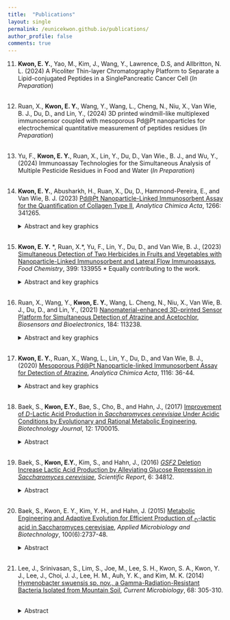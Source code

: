 ```yaml
---
title:  "Publications"
layout: single
permalink: /eunicekwon.github.io/publications/
author_profile: false
comments: true
---
```


11. **Kwon, E. Y.**, Yao, M., Kim, J., Wang, Y., Lawrence, D.S, and Allbritton, N. L. (2024) A Picoliter Thin-layer Chromatography Platform to Separate a Lipid-conjugated Peptides in a SinglePancreatic Cancer Cell (*In Preparation*)
    <br>
    <br>

10. Ruan, X., **Kwon, E. Y.**, Wang, Y., Wang, L., Cheng, N., Niu, X., Van Wie, B. J., Du, D., and Lin, Y., (2024) 3D printed windmill-like multiplexed immunosensor coupled with mesoporous Pd@Pt nanoparticles for electrochemical quantitative measurement of peptides residues (*In Preparation*)
    <br>
    <br>

9. Yu, F., **Kwon, E. Y.**, Ruan, X., Lin, Y., Du, D., Van Wie., B. J., and Wu, Y., (2024) Immunoassay Technologies for the Simultaneous Analysis of Multiple Pesticide Residues in Food and Water (*In Preparation*)
    <br>
    <br>

8. **Kwon, E. Y.**, Abusharkh, H., Ruan, X., Du, D., Hammond-Pereira, E., and Van Wie, B. J. (2023) [Pd@Pt Nanoparticle-Linked Immunosorbent Assay for the Quantification of Collagen Type II](https://www.sciencedirect.com/science/article/abs/pii/S0003267023004865), *Analytica Chimica Acta*, 1266: 341265.
    &nbsp;&nbsp;&nbsp;&nbsp;&nbsp;&nbsp;
    <details>
        <summary>Abstract and key graphics</summary>
        <h3>Key graphics</h3>
        <img src="/assets/images/publications/aca_2023.jpg" alt="">
        <h3>Highlights</h3>
        <p>
            <ul>
            <li>Pd@Pt nanoparticle-linked immunosorbent assay for collagen type II quantification.</li>
            <li>A direct sandwich ELISA-like format with Pd@Pt nanoparticles.</li>
            <li>An LOD of 1 ng mL<sup>−1</sup> with a linear range of 1 ng mL<sup>−1</sup> to 50 μg mL<sup>−1</sup></li>
            </ul> 
        </p>
        <h3>Abstract</h3>
        <p style="text-align: justify">
        The evaluation of specific protein content in engineered tissues provides a gateway for developing regenerative medicine treatments. Since collagen type II, the major component of articular cartilage, is critical for the blossoming field of articular cartilage tissue engineering, the interest in this protein is growing rapidly. Accordingly, the need for quantification of collagen type II is increasing as well. In this study, we provide recent results for a new quantifying nanoparticle sandwich immunoassay technique for collagen type II. Since mesoporous palladium@platinum (Pd@Pt) nanoparticles have peroxidase-like catalytic activities, these nanoparticles were utilized in an enzyme-linked immunosorbent assay (ELISA)-like format to circumvent the need for traditional enzymes. These nanoparticles were easily conjugated with anti-collagen type II antibodies by the natural affinity interaction and used to develop a direct sandwich ELISA-like format for nanoparticle-linked immunosorbent assays. Using this method, we obtained a limit of detection of 1 ng mL<sup>−1</sup>, a limit of quantification of 9 ng mL-1. and a broad linear range between 1 ng mL<sup>−1</sup> and 50 μg mL<sup>−1</sup> for collagen type II with an average relative standard deviation of 5.5%, useable over a pH range of 7 – 9 at least. The assay was successfully applied to quantify collagen type II in cartilage tissues and compared with the results of commercial ELISAs and gene expression by reverse transcription-quantitative polymerase chain reaction. This method provides a thermally stable and cost-efficient alternative to traditional ELISAs. It also extends the application of nanoparticle-linked immunosorbent assays, thereby providing the potential to quantify other proteins and apply the technology in the medical, environmental, and biotechnology industry fields.
        </p>
    </details>
    <br>

7. **Kwon, E. Y.** \*, Ruan, X.\*, Yu, F., Lin, Y., Du, D., and Van Wie, B. J., (2023) [Simultaneous Detection of Two Herbicides in Fruits and Vegetables with Nanoparticle-Linked Immunosorbent and Lateral Flow Immunoassays](https://www.sciencedirect.com/science/article/abs/pii/S0308814622019173), *Food Chemistry*, 399: 133955 \* Equally contributing to the work.
    &nbsp;&nbsp;&nbsp;&nbsp;&nbsp;&nbsp;
    <details>
        <summary>Abstract and key graphics</summary>
        <h3>Key graphics</h3>
        <img src="/assets/images/publications/fc_2023.png" alt="">
        <h3>Highlights</h3>
        <p>
            <ul>
            <li>Peroxidase-like Pd@Pt nanoparticles are useful in two immunoassay formats.</li>
            <li>Atrazine and acetochlor are quantifiable in juices, fruits, and vegetable samples.</li>
            <li>Two nanoparticle-amplified immunoassays are validated using HPLC.</li>
            </ul> 
        </p>
        <h3>Abstract</h3>
        <p style="text-align: justify">
        Herbicides atrazine and acetochlor are used in crop production. Because of environmental and health hazards with respective maximum contamination levels of 3 and 20 ng/mL, quantifying these herbicides is important when considering presence in foods and vegetables. We utilized two Pd@Pt nanoparticle-amplified immunoassays, a colorimetric Pd@Pt nanoparticle-linked immunosorbent assay (NLISA) and differential pulse voltammetry (DPV) dependent on catalytic activity of Pd@Pt in a dua<sub>l</sub>-lateral flow immunoassay (dual-LFIA-DPV). We achieved overall recoveries of 88.5 – 114 % in juice, fruit, and vegetable samples for both immunoassays. The NLISA yielded limits of detection (LODs) of 0.59 and 0.31 µg/kg and the dual-LFIA-DPV 0.27 and 0.51 µg/kg for the two respective species. Results for both immunoassays were validated by high-performance liquid chromatography (HPLC), for all food and drink samples though LODs are compromised when configuring the HPLC for both species with the same chromatogram. We expect Pd@Pt-based immunoassays to prove useful in various fields.
        </p>
    </details>
    <br>


6. Ruan, X., Wang, Y., **Kwon, E. Y.**, Wang, L. Cheng, N., Niu, X., Van Wie, B. J., Du, D., and Lin, Y., (2021) [Nanomaterial-enhanced 3D-printed Sensor Platform for Simultaneous Detection of
Atrazine and Acetochlor](https://www.sciencedirect.com/science/article/abs/pii/S095656632100275X), *Biosensors and Bioelectronics*, 184: 113238.
    &nbsp;&nbsp;&nbsp;&nbsp;&nbsp;&nbsp;
    <details>
        <summary>Abstract and key graphics</summary>
        <h3>Key graphics</h3>
        <img src="/assets/images/publications/bb_2021.png" alt="">
        <h3>Highlights</h3>
        <p>
            <ul>
            <li>Simultaneous detection of herbicides was achieved based on lateral flow immunoassay(LFIA) and electrochemical detection.</li>
            <li>Mesoporous bimetal nanoparticle with superior peroxidase-like activity was synthesized and applied for quantitative analysis.</li>
            <li>3D-printing technique was employed to prototype and fabricate the bi-channel electrochemical LFIA system.</li>
            </ul> 
        </p>
        <h3>Abstract</h3>
        <p style="text-align: justify">
        The widespread use of herbicides in agriculture and gardening causes environmental and safety issues such as water pollution. Thus, efficient and convenient analysis of the levels of herbicide residues is of significant importance. Here, we employed 3D-printing to design a multiplex immunosensor for simultaneous detection of two widely used herbicides, atrazine and acetochlor. Multiplexing was achieved through customization of a lateral flow immunoassay, and then integrated with an electrochemical analyzer for ultrasensitive detection. Quantification of herbicide residues was realized through the detection of a novel nanomaterial label, the mesoporous core-shell palladium@platium nanoparticle (Pd@Pt NP), for its outstanding peroxidase-like property. During the electrochemical analysis, the catalytic activity of Pd@Pt NPs on the redox reaction between thionin acetate and hydrogen peroxide provided an electrochemically driven signal that accurately indicated the level of herbicide residues. Using this Nanomaterial-enhanced multiplex electrochemical immunosensing (NEMEIS) system, simultaneous detection of atrazine and acetochlor was realized with a limit of detection of 0.24 ppb and 3.2 ppb, respectively. To further evaluate the feasibility, the optimized NEMEIS was employed for detection in atrazine and acetochlor residue-containing spiked samples, and an overall recovery with 90.8% – 117% range was obtained. The NEMEIS constructed with the aid of 3D-printing provides a rapid, precise, economical, and portable detection device for herbicides, and its success suggests potential broad applications in chemical analysis, biosensors and point-of-care monitoring.
        </p>
    </details>
    <br>

5. **Kwon, E. Y.**, Ruan, X., Wang, L., Lin, Y., Du, D., and Van Wie, B. J., (2020) [Mesoporous Pd@Pt Nanoparticle-linked Immunosorbent Assay for Detection of Atrazine](https://www.sciencedirect.com/science/article/abs/pii/S0003267020303603?via%3Dihub), *Analytica Chimica Acta*, 1116: 36-44.
    &nbsp;&nbsp;&nbsp;&nbsp;&nbsp;&nbsp;
    <details>
        <summary>Abstract and key graphics</summary>
        <h3>Key graphics</h3>
        <img src="/assets/images/publications/aca_2020.jpg" alt="">
        <h3>Highlights</h3>
        <p>
            <ul>
            <li>A peroxidase-like Pd@Pt nanoparticle-linked immunosorbent assay (NLISA) for atrazine.</li>
            <li>NLISA has an LOD for atrazine of 0.5 ng mL<sup>−1</sup> and range of 0.1–500 ng mL<sup>−1</sup></li>
            <li>Atrazine NLISA has significant advantages over conventional and other novel methods.</li>
            </ul> 
        </p>
        <h3>Abstract</h3>
        <p style="text-align: justify">
        Atrazine is a widely used herbicide in the United States; however, the Environmental Protection Agency (EPA) has issued warnings about atrazine because of its reported potential harmful effects on animals and humans. Therefore, developing efficient ways to detect this herbicide’s residue are critically important. The competitive ELISA is a useful method for detecting chemicals for which antibodies exist due to its high sensitivity, specificity, and efficiency. However, the assay typically requires a separate application of a secondary antibody linked to an enzyme that catalyzes conversion of a non-colored organic to a detectable colored product.

        In this study, we used the recently developed peroxidase-like mesoporous core–shell palladium@platinum (Pd@Pt) nanoparticle which can easily be bound directly to primary antibody, thereby eliminating the need for a secondary antibody conjugate. We report a first instance in which this technique is applied for use in a competitive assay for small molecules, in this case the herbicide atrazine. Due to their high-surface area and mesoporous structure, Pd@Pt nanoparticles enable fast mass transfer for reaction with excellent catalytic activity. This leads to high sensitivity in our immunoassay with a limit of detection of 0.5 ng mL<sup>−1</sup> defined by selecting an IC10 concentration, i.e., the analyte concentration at which 10% of the available Pd@Pt nanoparticle-labeled antibody is inhibited from binding to a plate coated with a bovine serum albumin-atrazine conjugate. We applied our method to well-water and pond water samples spiked with atrazine. Our tests at 5, 10, and 20 ng mL<sup>−1</sup> yielded recoveries of 99 – 115%, offering strong supporting evidence that atrazine and other low molecular weight herbicides and pesticides can be detected using this immunoassay approach. Detection with this method is expected to lead to its use in a wide spectrum of applications in agriculture, medical, and biotechnology arenas.
        </p>
    </details>
    <br>

4. Baek, S., **Kwon, E.Y.**, Bae, S., Cho, B., and Hahn, J., (2017) [Improvement of *D*-Lactic Acid Production in *Saccharomyces cerevisiae* Under Acidic Conditions by Evolutionary and Rational Metabolic Engineering](https://analyticalsciencejournals.onlinelibrary.wiley.com/doi/abs/10.1002/biot.201700015), *Biotechnology Journal*, 12: 1700015.
    &nbsp;&nbsp;&nbsp;&nbsp;&nbsp;&nbsp;
    <details>
        <summary>Abstract</summary>
        <h3>Abstract</h3>
        <p style="text-align: justify">
        Microbial lactic acid (LA) production under acidic fermentation conditions is favorable to reduce the production cost, but circumventing LA toxicity is a major challenge. A <sub>d</sub>-LA-producing <i>Saccharomyces cerevisiae</i> strain JHY5610 is generated by expressing <sub>d</sub>-lactate dehydrogenase gene (Lm. <i>ldhA</i>) from <i>Leuconostoc mesenteroides</i>, while deleting genes involved in ethanol production (<i>ADH1, ADH2, ADH3, ADH4, and ADH5</i>), glycerol production (<i>GPD1</i> and <i>GPD2</i>), and degradation of <sub>d</sub>-LA (DLD1). Adaptive laboratory evolution of JHY5610 lead to a strain JHY5710 having higher LA tolerance and <sub>d</sub>-LA-production capability. Genome sequencing of JHY5710 reveal that SUR1<sup>I245S</sup> mutation increases LA tolerance and <sub>d</sub>-LA-production, whereas a loss-of-function mutation of ERF2 only contributes to increasing <sub>d</sub>-LA production. Introduction of both SUR1<sup>I245S</sup> and erf2Δ mutations into JHY5610 largely mimic the <sub>d</sub>-LA-production capability of JHY5710, suggesting that these two mutations, which could modulate sphingolipid production and protein palmitoylation, are mainly responsible for the improved <sub>d</sub>-LA production in JHY5710. JHY5710 is further improved by deleting <i>PDC1</i> encoding pyruvate decarboxylase and additional integration of Lm. <i>ldhA</i> gene. The resulting strain JHY5730 produce up to 82.6 g L<sup>−1</sup> of <sub>d</sub>-LA with a yield of 0.83 g g<sup>−1</sup> glucose and a productivity of 1.50 g/(L · h) in fed-batch fermentation at pH 3.5.        
        </p>
    </details>
    <br>


3. Baek, S., **Kwon, E.Y.**, Kim, S., and Hahn, J., (2016) [*GSF2* Deletion Increase Lactic Acid Production by Alleviating Glucose Repression in *Saccharomyces cerevisiae*](https://www.nature.com/articles/srep34812), *Scientific Report*, 6: 34812.
    &nbsp;&nbsp;&nbsp;&nbsp;&nbsp;&nbsp;
    <details>
        <summary>Abstract</summary>
        <h3>Abstract</h3>
        <p style="text-align: justify">
        Improving lactic acid (LA) tolerance is important for cost-effective microbial production of LA under acidic fermentation conditions. Previously, we generated LA-tolerant <sub>D</sub>-LA-producing <i>S. cerevisiae</i> strain JHY5310 by laboratory adaptive evolution of JHY5210. In this study, we performed whole genome sequencing of JHY5310, identifying four loss-of-function mutations in <i>GSF2, SYN8, STM1</i>, and <i>SIF2</i> genes, which are responsible for the LA tolerance of JHY5310. Among the mutations, a nonsense mutation in <i>GSF2</i> was identified as the major contributor to the improved LA tolerance and LA production in JHY5310. Deletion of <i>GSF2</i> in the parental strain JHY5210 significantly improved glucose uptake and <sub>D</sub>-LA production levels, while derepressing glucose-repressed genes including genes involved in the respiratory pathway. Therefore, more efficient generation of ATP and NAD<sup>+</sup> via respiration might rescue the growth defects of the LA-producing strain, where ATP depletion through extensive export of lactate and proton is one of major reasons for the impaired growth. Accordingly, alleviation of glucose repression by deleting MIG1 or <i>HXK2</i> in JHY5210 also improved <sub>D</sub>-LA production. <i>GSF2</i> deletion could be applied to various bioprocesses where increasing biomass yield or respiratory flux is desirable.
        </p>
    </details>
    <br>


2. Baek, S., Kwon, E. Y., Kim, Y. H., and Hahn, J. (2015) [Metabolic Engineering and Adaptive Evolution for Efficient Production of <sub>D</sub>-lactic acid in Saccharomyces cerevisiae](https://link.springer.com/article/10.1007/s00253-015-7174-0), *Applied Microbiology and Biotechnology*, 100(6):2737-48.
    &nbsp;&nbsp;&nbsp;&nbsp;&nbsp;&nbsp;
    <details>
        <summary>Abstract</summary>
        <h3>Abstract</h3>
        <p style="text-align: justify">
        There is an increasing demand for microbial production of lactic acid (LA) as a monomer of biodegradable poly lactic acid (PLA). Both optical isomers, <sub>D</sub>-LA and <sub>L</sub>-LA, are required to produce stereocomplex PLA with improved properties. In this study, we developed <i>Saccharomyces cerevisiae</i> strains for efficient production of <sub>D</sub>-LA. <sub>D</sub>-LA production was achieved by expressing highly stereospecific <sub>D</sub>-lactate dehydrogenase gene (<i>ldhA</i>, LEUM_1756) from <i>Leuconostoc mesenteroides</i> subsp. <i>mesenteroides</i> ATCC 8293 in <i>S. cerevisiae</i> lacking natural LA production activity. <sub>D</sub>-LA consumption after glucose depletion was inhibited by deleting DLD1 encoding <sub>D</sub>-lactate dehydrogenase and JEN1 encoding monocarboxylate transporter. In addition, ethanol production was reduced by deleting <i>PDC1</i> and <i>ADH1</i> genes encoding major pyruvate decarboxylase and alcohol dehydrogenase, respectively, and glycerol production was eliminated by deleting <i>GPD1</i> and <i>GPD2</i> genes encoding glycerol-3-phosphate dehydrogenase. LA tolerance of the engineered <sub>D</sub>-LA-producing strain was enhanced by adaptive evolution and overexpression of HAA1 encoding a transcriptional activator involved in weak acid stress response, resulting in effective <sub>D</sub>-LA production up to 48.9 g/L without neutralization. In a flask fed-batch fermentation under neutralizing condition, our evolved strain produced 112.0 g/L <sub>D</sub>-LA with a yield of 0.80 g/g glucose and a productivity of 2.2 g/(L · h).
        </p>
    </details>
    <br>



1. Lee, J., Srinivasan, S., Lim, S., Joe, M., Lee, S. H., Kwon, S. A., Kwon, Y. J., Lee, J., Choi, J. J., Lee, H. M., Auh, Y. K., and Kim, M. K. (2014) [Hymenobacter swuensis sp. nov., a Gamma-Radiation-Resistant Bacteria Isolated from Mountain Soil](https://link.springer.com/article/10.1007/s00284-013-0478-3), *Current Microbiology*, 68: 305-310.
    &nbsp;&nbsp;&nbsp;&nbsp;&nbsp;&nbsp;
    <details>
        <summary>Abstract</summary>
        <h3>Abstract</h3>
        <p style="text-align: justify">
        Gram stain-negative and non-motile bacteria, designated as DY53<sup>T</sup> and DY43, were isolated from mountain soil in South Korea prior exposure with 5 kGy gamma radiation. Phylogenetic analysis based on 16S rRNA gene sequence revealed that the strains belonged to the family Cytophagaceae in the class <i>Cytophagia</i>. 16S rRNA gene sequence similarity of strains DY53<sup>T</sup> and DY43 was 100 %. The highest degrees of sequence similarities of strains DY53<sup>T</sup> and DY43 were found with <i>Hymenobacter perfusus</i> A1-12<sup>T</sup> (98.8 %), <i>Hymenobacter rigui</i> WPCB131<sup>T</sup> (98.5 %), <i>H. yonginensis</i> HMD1010<sup>T</sup> (97.9 %), <i>H. xinjiangensis</i> X2-1g<sup>T</sup> (96.6 %), and <i>H. gelipurpurascens</i> Txg1T (96.5 %). The DNA G+C content of the novel strains DY53<sup>T</sup> and DY43 were 59.5 mol%. Chemotaxonomic data revealed that strains possessed major fatty acids such as C<sub>15:0</sub> iso, C<sub>15:0</sub> anteiso, C<sub>16:1</sub> ω5c, summed feature 3 (16:1 ω7c/ω6c), summed feature 4 (17:1 anteiso B/iso I) and C17:0 iso, and major polar lipid was phosphatidylethanolamine. The novel strains showed resistance to gamma radiation, with a D10 value (i.e., the dose required to reduce the bacterial population by tenfold) in excess of 5 kGy. Based on these data, strains DY53<sup>T</sup> and DY43 should be classified as representing a novel species, for which the name Hymenobacter swuensis sp. nov. is proposed, with the type strain DY53<sup>T</sup> (=KCTC 32018<sup>T</sup> = JCM 18582<sup>T</sup>) and DY43 (=KCTC 32010).
        </p>
    </details>
    <br>
